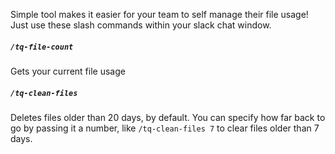 Simple tool makes it easier for your team to self manage their file usage! Just use these slash commands within your slack chat window.

##### `/tq-file-count`
Gets your current file usage

##### `/tq-clean-files`
Deletes files older than 20 days, by default. You can specify how far back to go by passing it a number, like `/tq-clean-files 7` to clear files older than 7 days.